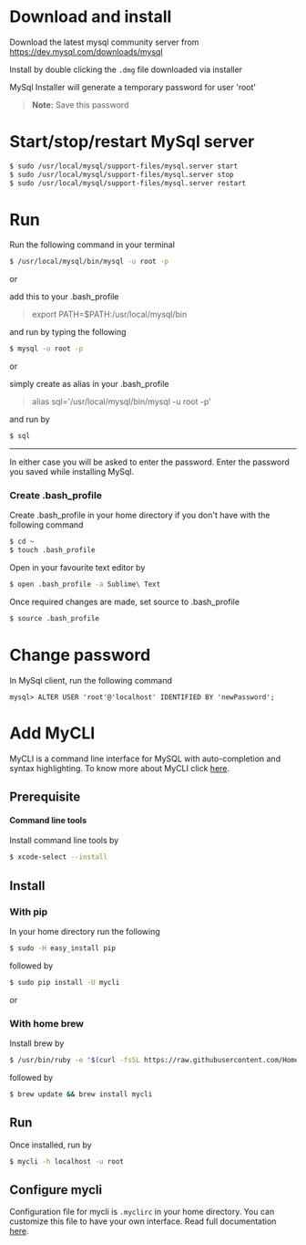# Download and install
Download the latest mysql community server from https://dev.mysql.com/downloads/mysql

Install by double clicking the `.dmg` file downloaded via installer

MySql Installer will generate a temporary password for user 'root'
> **Note:** Save this password

# Start/stop/restart MySql server
``` bash
$ sudo /usr/local/mysql/support-files/mysql.server start
$ sudo /usr/local/mysql/support-files/mysql.server stop
$ sudo /usr/local/mysql/support-files/mysql.server restart
```
# Run
Run the following command in your terminal
``` bash
$ /usr/local/mysql/bin/mysql -u root -p
```
or

add this to your .bash_profile
> export PATH=$PATH:/usr/local/mysql/bin

and run by typing the following
```bash
$ mysql -u root -p
```
or

simply create as alias in your .bash_profile
> alias sql='/usr/local/mysql/bin/mysql -u root -p'

and run by
```bash
$ sql
```
---
In either case you will be asked to enter the password. Enter the password you saved while installing MySql.

### Create .bash_profile
Create .bash_profile in your home directory if you don't have with the following command
```bash
$ cd ~
$ touch .bash_profile
```
Open in your favourite text editor by
```bash
$ open .bash_profile -a Sublime\ Text
```
Once required changes are made,  set source to .bash_profile
```bash
$ source .bash_profile
```

# Change password
In MySql client, run the following command
```mysql
mysql> ALTER USER 'root'@'localhost' IDENTIFIED BY 'newPassword';
```
# Add MyCLI
MyCLI is a command line interface for MySQL with auto-completion and syntax highlighting.
To know more about MyCLI click [here](https://www.mycli.net).

## Prerequisite
#### Command line tools
Install command line tools by
```bash
$ xcode-select --install
```
## Install

### With pip
In your home directory run the following
```bash
$ sudo -H easy_install pip
```
followed by
```bash
$ sudo pip install -U mycli
```
or

### With home brew
Install brew by
```bash
$ /usr/bin/ruby -e "$(curl -fsSL https://raw.githubusercontent.com/Homebrew/install/master/install)"
```
followed by
```bash
$ brew update && brew install mycli
```

## Run
Once installed, run by
```bash
$ mycli -h localhost -u root
```

## Configure mycli
Configuration file for mycli is `.myclirc` in your home directory. You can customize this file to have your own interface.
Read full documentation [here](https://www.mycli.net/config).

